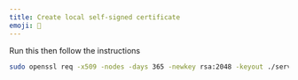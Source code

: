 ```yaml
---
title: Create local self-signed certificate
emoji: 📜
---
```


Run this then follow the instructions

```sh
sudo openssl req -x509 -nodes -days 365 -newkey rsa:2048 -keyout ./server.key -out ./server.crt
```
